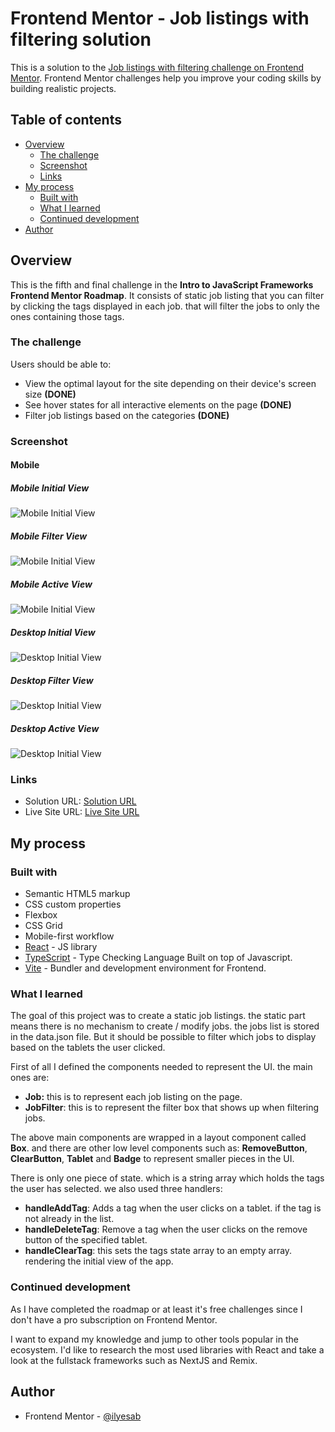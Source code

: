 # Frontend Mentor - Job listings with filtering solution

This is a solution to the [Job listings with filtering challenge on Frontend Mentor](https://www.frontendmentor.io/challenges/job-listings-with-filtering-ivstIPCt). Frontend Mentor challenges help you improve your coding skills by building realistic projects.

## Table of contents

- [Overview](#overview)
  - [The challenge](#the-challenge)
  - [Screenshot](#screenshot)
  - [Links](#links)
- [My process](#my-process)
  - [Built with](#built-with)
  - [What I learned](#what-i-learned)
  - [Continued development](#continued-development)
- [Author](#author)

## Overview

This is the fifth and final challenge in the **Intro to JavaScript Frameworks Frontend Mentor Roadmap**. It consists of static job listing that you can filter by clicking the tags displayed in each job. that will filter the jobs to only the ones containing those tags.

### The challenge

Users should be able to:

- View the optimal layout for the site depending on their device's screen size **(DONE)**
- See hover states for all interactive elements on the page **(DONE)**
- Filter job listings based on the categories **(DONE)**

### Screenshot

#### Mobile

##### Mobile Initial View

![Mobile Initial View](./screenshots/screenshot_mobile_initial.png)

##### Mobile Filter View

![Mobile Initial View](./screenshots/screenshot_mobile_filter.png)

##### Mobile Active View

![Mobile Initial View](./screenshots/screenshot_mobile_active.png)

##### Desktop Initial View

![Desktop Initial View](./screenshots/screenshot_desktop_initial.png)

##### Desktop Filter View

![Desktop Initial View](./screenshots/screenshot_desktop_filter.png)

##### Desktop Active View

![Desktop Initial View](./screenshots/screenshot_desktop_active.png)

### Links

- Solution URL: [Solution URL](https://www.frontendmentor.io/solutions/static-job-listing-with-filtering-Y5cQMyLfvl)
- Live Site URL: [Live Site URL](https://frontendmentor-ilyesab.github.io/static-job-listings/)

## My process

### Built with

- Semantic HTML5 markup
- CSS custom properties
- Flexbox
- CSS Grid
- Mobile-first workflow
- [React](https://reactjs.org/) - JS library
- [TypeScript](https://www.typescriptlang.org/) - Type Checking Language Built on top of Javascript.
- [Vite](https://vitejs.dev/) - Bundler and development environment for Frontend.

### What I learned

The goal of this project was to create a static job listings. the static part means there is no mechanism to create / modify jobs. the jobs list is stored in the data.json file. But it should be possible to filter which jobs to display based on the tablets the user clicked.

First of all I defined the components needed to represent the UI. the main ones are:

- **Job:** this is to represent each job listing on the page.
- **JobFilter**: this is to represent the filter box that shows up when filtering jobs.

The above main components are wrapped in a layout component called **Box**. and there are other low level components such as: **RemoveButton**, **ClearButton**, **Tablet** and **Badge** to represent smaller pieces in the UI.

There is only one piece of state. which is a string array which holds the tags the user has selected. we also used three handlers:

- **handleAddTag**: Adds a tag when the user clicks on a tablet. if the tag is not already in the list.
- **handleDeleteTag**: Remove a tag when the user clicks on the remove button of the specified tablet.
- **handleClearTag**: this sets the tags state array to an empty array. rendering the initial view of the app.

### Continued development

As I have completed the roadmap or at least it's free challenges since I don't have a pro subscription on Frontend Mentor.

I want to expand my knowledge and jump to other tools popular in the ecosystem. I'd like to research the most used libraries with React and take a look at the fullstack frameworks such as NextJS and Remix.

## Author

- Frontend Mentor - [@ilyesab](https://www.frontendmentor.io/profile/ilyesab)
